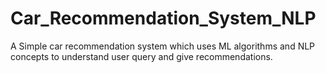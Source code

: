 # Car_Recommendation_System_NLP
A Simple car recommendation system which uses ML algorithms and NLP concepts to understand user query and give recommendations.
